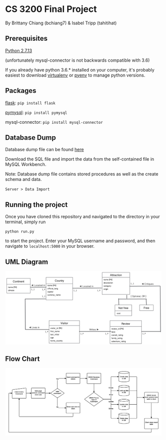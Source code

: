# CS 3200 Final Project
By Brittany Chiang (bchiang7) & Isabel Tripp (tahitihat)

## Prerequisites
[Python 2.7.13](https://www.python.org/downloads/)

(unfortunately mysql-connector is not backwards compatible with 3.6)

If you already have python 3.6.* installed on your computer, it's probably easiest to download [virtualenv](https://virtualenv.pypa.io/en/stable/) or [pyenv](https://github.com/pyenv/pyenv) to manage python versions.

## Packages
[flask](http://flask.pocoo.org/): `pip install flask`

[pymysql](https://github.com/PyMySQL/PyMySQL): `pip install pymysql`

mysql-connector: `pip install mysql-connector`

## Database Dump
Database dump file can be found [here](https://github.com/bchiang7/CS3200-Project/blob/master/data/projectdump.sql)

Download the SQL file and import the data from the self-contained file in MySQL Workbench.

Note: Database dump file contains stored procedures as well as the create schema and data. 

`Server > Data Import`

## Running the project
Once you have cloned this repository and navigated to the directory in your terminal, simply run
```
python run.py
```
to start the project. Enter your MySQL username and password, and then navigate to `localhost:5000` in your browser.


## UML Diagram
![](https://raw.githubusercontent.com/bchiang7/CS3200-Project/master/img/finalUML.jpg)


## Flow Chart
![](https://raw.githubusercontent.com/bchiang7/CS3200-Project/master/img/flowchart.png)

